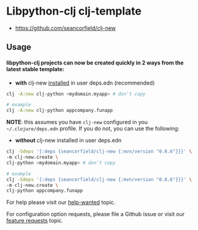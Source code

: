 # Libpython-clj clj-template

* https://github.com/seancorfield/clj-new


## Usage

#### libpython-clj projects can now be created quickly in 2 ways from the latest stable template:

-    **with** clj-new [installed](https://github.com/seancorfield/clj-new) in user deps.edn (recommended)

```bash 
clj -A:new clj-python <mydomain.myapp> # don't copy

# example
clj -A:new clj-python appcompany.funapp
```

   **NOTE**: this assumes you have `clj-new` configured in you `~/.clojure/deps.edn`
   profile. If you do not, you can use the following:
   
-   **without** clj-new installed in user deps.edn
   
```bash 
clj -Sdeps '{:deps {seancorfield/clj-new {:mvn/version "0.8.6"}}}' \
-m clj-new.create \
clj-python <mydomain.myapp> # don't copy

# example
clj -Sdeps '{:deps {seancorfield/clj-new {:mvn/version "0.8.6"}}}' \
-m clj-new.create \
clj-python appcompany.funapp
```

For help please visit our [help-wanted](https://clojurians.zulipchat.com/#narrow/stream/215609-libpython-clj-dev/topic/help-wanted) topic.

For configuration option requests, please file a Github issue or visit our [feature requests]( https://clojurians.zulipchat.com/#narrow/stream/215609-libpython-clj-dev/topic/feature-requests) topic.  
